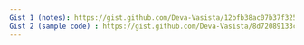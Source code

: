 ```yaml
---
Gist 1 (notes): https://gist.github.com/Deva-Vasista/12bfb38ac07b37f325b39ea5c7c81886
Gist 2 (sample code) : https://gist.github.com/Deva-Vasista/8d72089133c93b21015a59cfb9e78f62
---
```

